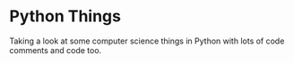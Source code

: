 # Python Things

Taking a look at some computer science things in Python with lots of code comments and code too.

